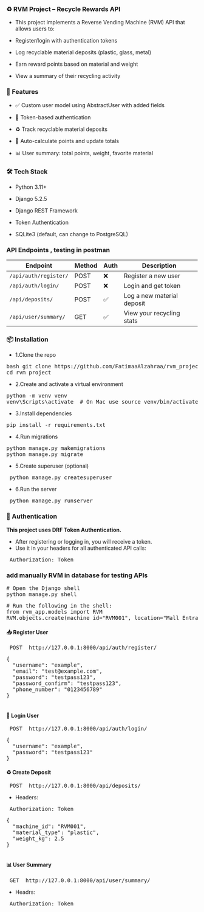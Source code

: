 ### ♻️ RVM Project – Recycle Rewards API
- This project implements a Reverse Vending Machine (RVM) API that allows users to:

- Register/login with authentication tokens

- Log recyclable material deposits (plastic, glass, metal)

- Earn reward points based on material and weight

- View a summary of their recycling activity

### 🚀 Features
- ✅ Custom user model using AbstractUser with added fields

- 🔐 Token-based authentication

- ♻️ Track recyclable material deposits

- 🏅 Auto-calculate points and update totals

- 📊 User summary: total points, weight, favorite material


### 🛠 Tech Stack
- Python 3.11+

- Django 5.2.5

- Django REST Framework

- Token Authentication

- SQLite3 (default, can change to PostgreSQL)


### API Endpoints , testing in postman 

| Endpoint                | Method | Auth | Description                  |
|-------------------------|--------|------|------------------------------|
| `/api/auth/register/`  | POST   | ❌   | Register a new user          |
| `/api/auth/login/`     | POST   | ❌   | Login and get token          |
| `/api/deposits/`       | POST   | ✅   | Log a new material deposit   |
| `/api/user/summary/`   | GET    | ✅   | View your recycling stats    |


### 📦 Installation
- 1.Clone the repo
<pre lang="markdown">bash git clone https://github.com/FatimaaAlzahraa/rvm_project.git 
cd rvm_project </pre>

- 2.Create and activate a virtual environment
<pre lang="markdown">python -m venv venv
venv\Scripts\activate  # On Mac use source venv/bin/activate </pre>

- 3.Install dependencies
<pre lang="markdown">pip install -r requirements.txt </pre>

- 4.Run migrations
<pre lang="markdown">python manage.py makemigrations
python manage.py migrate </pre>

- 5.Create superuser (optional)
<pre lang="markdown"> python manage.py createsuperuser </pre>

- 6.Run the server
<pre lang="markdown"> python manage.py runserver </pre>

### 🔐 Authentication
**This project uses DRF Token Authentication.** 
- After registering or logging in, you will receive a token.
- Use it in your headers for all authenticated API calls:
<pre lang="markdown"> Authorization: Token <your_token_here> </pre>

### add manually RVM in database for testing APIs 
<pre lang="markdown"># Open the Django shell
python manage.py shell</pre>

<pre lang="markdown"># Run the following in the shell:
from rvm_app.models import RVM
RVM.objects.create(machine_id="RVM001", location="Mall Entrance", is_active=True)  </pre>

#### 📥 Register User
<pre lang="markdown"> POST  http://127.0.0.1:8000/api/auth/register/ </pre>

<pre lang="markdown">
{
  "username": "example",
  "email": "test@example.com",
  "password": "testpass123",
  "password_confirm": "testpass123",
  "phone_number": "0123456789"
}
 </pre>


#### 🔑 Login User
<pre lang="markdown"> POST  http://127.0.0.1:8000/api/auth/login/ </pre>

<pre lang="markdown">
{
  "username": "example",
  "password": "testpass123"
}
</pre>


#### ♻️ Create Deposit 
<pre lang="markdown"> POST  http://127.0.0.1:8000/api/deposits/ </pre>

- Headers:
<pre lang="markdown"> Authorization: Token <your_token>  </pre>

<pre lang="markdown">
{
  "machine_id": "RVM001",
  "material_type": "plastic",
  "weight_kg": 2.5
}
 </pre>


#### 📊 User Summary
<pre lang="markdown"> GET  http://127.0.0.1:8000/api/user/summary/ </pre>

- Headrs: 
<pre lang="markdown"> Authorization: Token <your_token>  </pre>